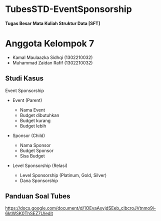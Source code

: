 # TubesSTD-EventSponsorship
#### Tugas Besar Mata Kuliah Struktur Data [SFT]

# Anggota Kelompok 7
- Kamal Maulaazka Sidhqi (1302210032)
- Muhammad Zaidan Rafif (1302210032)

## Studi Kasus
Event Sponsorship

- Event (Parent)
  - Nama Event
  - Budget dibutuhkan
  - Budget kurang
  - Budget lebih
  
- Sponsor (Child)
  - Nama Sponsor
  - Budget Sponsor
  - Sisa Budget
  
- Level Sponsorship (Relasi)
  - Level Sponsorship (Platinum, Gold, Silver)
  - Dana Sponsorship
  
## Panduan Soal Tubes
https://docs.google.com/document/d/1OEvaAxyjdSEeb_cIbcroJVtnmo9i-6ktWSK0ThSEZ7U/edit
